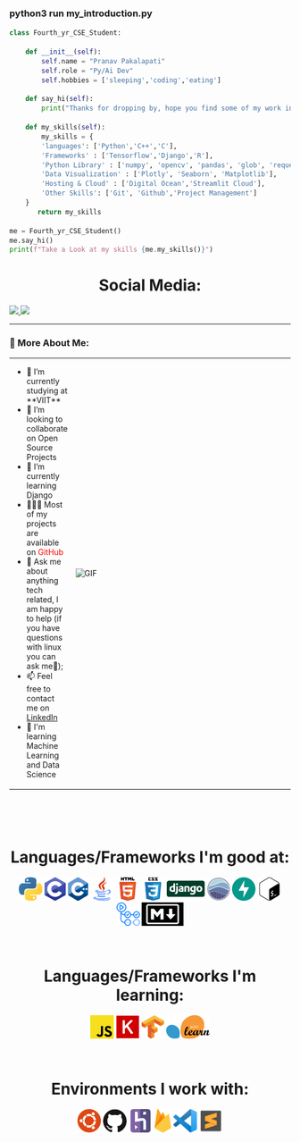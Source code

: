### python3 run my_introduction.py
```python
class Fourth_yr_CSE_Student:

    def __init__(self):
        self.name = "Pranav Pakalapati"
        self.role = "Py/Ai Dev"
        self.hobbies = ['sleeping','coding','eating']

    def say_hi(self):
        print("Thanks for dropping by, hope you find some of my work interesting.")
        
    def my_skills(self):
        my_skills = { 
        'languages': ['Python','C++','C'],
        'Frameworks' : ['Tensorflow','Django','R'],
        'Python Library' : ['numpy', 'opencv', 'pandas', 'glob', 'requests', 'PIL'],
        'Data Visualization' : ['Plotly', 'Seaborn', 'Matplotlib'],
        'Hosting & Cloud' : ['Digital Ocean','Streamlit Cloud'],
        'Other Skills': ['Git', 'Github','Project Management']
    }
       return my_skills
    
me = Fourth_yr_CSE_Student()
me.say_hi()
print(f"Take a Look at my skills {me.my_skills()}")
```

<!-- Social icons section -->
<h1 align="center"> Social Media: </h1>
    <a href="https://www.linkedin.com/in/pranav-pakalapati/">
      <img src="https://img.shields.io/badge/linkedin-7cebf5?&style=for-the-badge&logo=linkedin&logoColor=black">
    </a>
    <a href="mailto:pranavpakalapati@gmail.com">
      <img src="https://img.shields.io/badge/SEND%20MAIL-7cebf5?&style=for-the-badge&logo=MAIL.RU&logoColor=black">
    </a>
  </p>
</h1>

<hr>


### 🧐 More About Me:
<table style="border: none;">
  <tr style="border: none;">
    <td style="border: none;">
      <ul>
        <li>
          🔭 I’m currently studying at **VIIT**
        </li>
        <li>
          🤝 I’m looking to collaborate on Open Source Projects
        </li>
        <li>
          🌱 I’m currently learning Django  
        </li>
        <li> 
          👨🏻‍💻 Most of my projects are available on <a style='text-decoration:none;color:red' target='_blank' href="https://github.com/PranavPakalapati?tab=repositories">GitHub</a>
        </li>
        <li>
          💬 Ask me about anything tech related, I am happy to help (if you have questions with linux you can ask me🐧);
        </li>
        <li>
          📫 Feel free to contact me on <a href="https://www.linkedin.com/in/pranav-pakalapati/">LinkedIn</a>
        </li>
        <li>
          🧠 I'm learning Machine Learning and Data Science
        </li>
    </td>
    <td style="border: none;">
      <img align="right" alt="GIF" src="https://media1.giphy.com/media/xThuWu82QD3pj4wvEQ/giphy.gif?cid=790b761184ab84400e1cb4eefabca2bf83649c8520f19a73&rid=giphy.gif&ct=g" width="450vw"/>
    </td>
  </tr>
</table>
<br><br><br>

<!-- languajes and skills section -->

<h1 align="center"> Languages/Frameworks I'm good at: </h1>
<p align="center">
  <code><a href="https://www.python.org/"><img alt="Python" title="Python" src="./assets/python.png" height="42"></a></code>
  <code><a href="https://devdocs.io/c/"><img alt="C" title="C" src="./assets/c.png" height="42"></a></code>
  <code><a href="https://devdocs.io/cpp/"><img alt="C++" title="C++" src="./assets/cpp.png" height="42"></a></code>
  <code><a href="https://dev.java/learn/"><img alt="Java" title="Java" src="./assets/java.png" height="42"></a></code>
  <code><a href="https://en.wikipedia.org/wiki/HTML"><img alt="HTML 5" title="HTML 5" src="./assets/html.png" height="42"></a></code>
  <code><a href="https://www.w3.org/Style/CSS/Overview.en.html"><img alt="CSS 3" title="CSS 3" src="./assets/css.png" height="42"></a></code>
  <code><a href="https://www.djangoproject.com/"><img alt="Django" title="Django" src="./assets/Django-Logo.png" height="42"></a></code>
  <code><a href="https://www.djangoproject.com/"><img alt="Seaborn" title="Seaborn" src="./assets/seaborn.png" height="42"></a></code>
  <code><a href="https://fastapi.tiangolo.com/"><img alt="FastAPI" title="FastAPI" src="./assets/fast-api.svg" height="42"></a></code>
  <code><a href="https://www.gnu.org/software/bash"><img alt="Bash" title="Bash" src="./assets/bash.png" height="42"></a></code>
  <code><a href="https://github.com/features/actions"><img alt="GitHub Actions" title="GitHub Actions" src="./assets/actions.png" height="42"></a></code>
  <code><a href="https://daringfireball.net/projects/markdown"><img alt="Markdown" title="Markdown" src="./assets/markdown.png" height="42"></a></code>
</p>
<br>

<h1 align="center"> Languages/Frameworks I'm learning: </h1>
<p align="center">
  <code><a href="https://developer.mozilla.org/en-US/docs/Web/JavaScript"><img alt="JavaScript" title="JavaScript" src="./assets/js.png" height="42"></a></code>
  <code><a href="https://www.java.com/en/"><img alt="Keras" title="Keras" src="./assets/keras.png" height="42"></a></code>
  <code><a href="https://www.java.com/en/"><img alt="Tensorflow" title="Tensorflow" src="./assets/Tensorflowpng.png" height="42"></a></code>
  <code><a href="https://www.java.com/en/"><img alt="Sklearn" title="Sklearn" src="./assets/sklearnpng.png" height="42"></a></code>
</p>
<br>

<h1 align="center"> Environments I work with: </h1>
<p align="center">
  <code><a href="https://www.archlinux.org/"><img alt="Ubuntu" title="Ubuntu" src="./assets/ubuntu.png" height="42"></a></code>
  <code><a href="https://github.com/"><img alt="GitHub" title="GitHub" src="./assets/github.png" height="42"></a></code>
  <code><a href="https://www.npmjs.com"><img alt="Heroku" title="Heroku" src="./assets/heroku.png" height="42"></a></code>
  <code><a href="https://www.npmjs.com"><img alt="FireBase" title="FireBase" src="./assets/firebase.png" height="42"></a></code>
  <code><a href="https://code.visualstudio.com/"><img alt="Vs code" title="Vs code" src="./assets/vscode.png" height="42"></a></code>
  <code><a href="https://code.visualstudio.com/"><img alt="Sublime Text" title="Sublime Text" src="./assets/sublime.png" height="42"></a></code>
</p>
<br>


